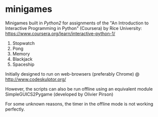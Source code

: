# minigames

Minigames built in *Python2* for assignments of the "An Introduction to Interactive Programming in Python" 
(Coursera) by Rice University: https://www.coursera.org/learn/interactive-python-1/
1. Stopwatch
2. Pong
3. Memory
4. Blackjack
5. Spaceship 

Initially designed to run on web-browsers (preferably Chrome) @ http://www.codeskulptor.org/

However, the scripts can also be run offline using an equivalent module SimpleGUICS2Pygame (developed by Olivier Pirson)

For some unknown reasons, the timer in the offline mode is not working perfectly.

